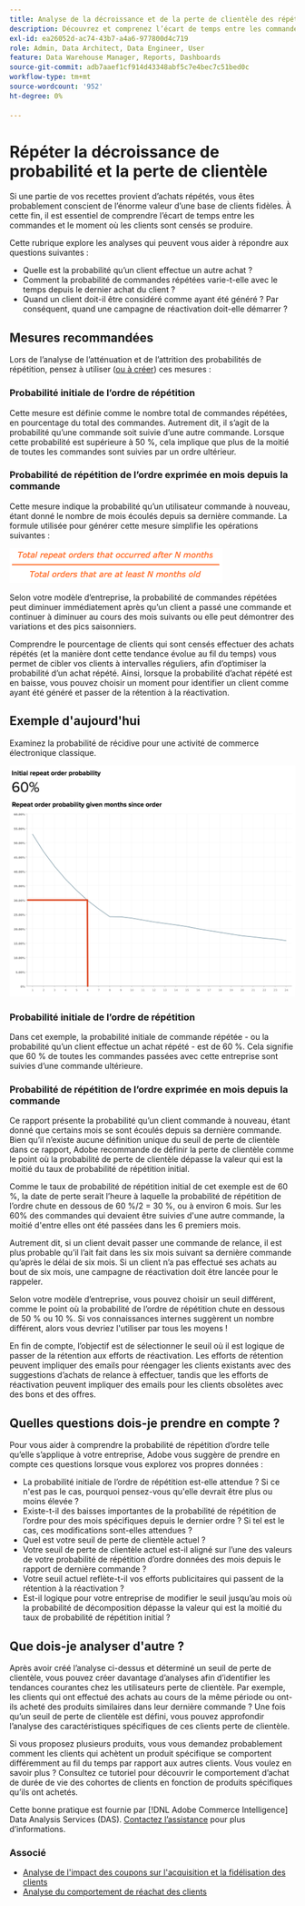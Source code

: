 ```yaml
---
title: Analyse de la décroissance et de la perte de clientèle des répétitions
description: Découvrez et comprenez l’écart de temps entre les commandes et le moment où les clients sont censés se produire.
exl-id: ea26052d-ac74-43b7-a4a6-977800d4c719
role: Admin, Data Architect, Data Engineer, User
feature: Data Warehouse Manager, Reports, Dashboards
source-git-commit: adb7aaef1cf914d43348abf5c7e4bec7c51bed0c
workflow-type: tm+mt
source-wordcount: '952'
ht-degree: 0%

---
```


# Répéter la décroissance de probabilité et la perte de clientèle

Si une partie de vos recettes provient d’achats répétés, vous êtes probablement conscient de l’énorme valeur d’une base de clients fidèles. À cette fin, il est essentiel de comprendre l’écart de temps entre les commandes et le moment où les clients sont censés se produire.

Cette rubrique explore les analyses qui peuvent vous aider à répondre aux questions suivantes :

* Quelle est la probabilité qu’un client effectue un autre achat ?
* Comment la probabilité de commandes répétées varie-t-elle avec le temps depuis le dernier achat du client ?
* Quand un client doit-il être considéré comme ayant été généré ? Par conséquent, quand une campagne de réactivation doit-elle démarrer ?

## Mesures recommandées

Lors de l’analyse de l’atténuation et de l’attrition des probabilités de répétition, pensez à utiliser ([ou à créer](../../data-user/reports/ess-manage-data-metrics.md)) ces mesures :

### Probabilité initiale de l’ordre de répétition

Cette mesure est définie comme le nombre total de commandes répétées, en pourcentage du total des commandes. Autrement dit, il s’agit de la probabilité qu’une commande soit suivie d’une autre commande. Lorsque cette probabilité est supérieure à 50 %, cela implique que plus de la moitié de toutes les commandes sont suivies par un ordre ultérieur.

### Probabilité de répétition de l’ordre exprimée en mois depuis la commande

Cette mesure indique la probabilité qu’un utilisateur commande à nouveau, étant donné le nombre de mois écoulés depuis sa dernière commande. La formule utilisée pour générer cette mesure simplifie les opérations suivantes :

![Formule de probabilité de répétition](../../assets/Repeat_probability_formula.png)

Selon votre modèle d’entreprise, la probabilité de commandes répétées peut diminuer immédiatement après qu’un client a passé une commande et continuer à diminuer au cours des mois suivants ou elle peut démontrer des variations et des pics saisonniers.

Comprendre le pourcentage de clients qui sont censés effectuer des achats répétés (et la manière dont cette tendance évolue au fil du temps) vous permet de cibler vos clients à intervalles réguliers, afin d’optimiser la probabilité d’un achat répété. Ainsi, lorsque la probabilité d’achat répété est en baisse, vous pouvez choisir un moment pour identifier un client comme ayant été généré et passer de la rétention à la réactivation.

## Exemple d&#39;aujourd&#39;hui

Examinez la probabilité de récidive pour une activité de commerce électronique classique.

![ La probabilité initiale de répétition de l’ordre la probabilité de répétition de l’ordre donnée des mois depuis la commande.&lbrace;1](../../assets/Order_probability_reports.png)

### Probabilité initiale de l’ordre de répétition

Dans cet exemple, la probabilité initiale de commande répétée - ou la probabilité qu’un client effectue un achat répété - est de 60 %. Cela signifie que 60 % de toutes les commandes passées avec cette entreprise sont suivies d’une commande ultérieure.

### Probabilité de répétition de l’ordre exprimée en mois depuis la commande

Ce rapport présente la probabilité qu’un client commande à nouveau, étant donné que certains mois se sont écoulés depuis sa dernière commande. Bien qu’il n’existe aucune définition unique du seuil de perte de clientèle dans ce rapport, Adobe recommande de définir la perte de clientèle comme le point où la probabilité de perte de clientèle dépasse la valeur qui est la moitié du taux de probabilité de répétition initial.

Comme le taux de probabilité de répétition initial de cet exemple est de 60 %, la date de perte serait l’heure à laquelle la probabilité de répétition de l’ordre chute en dessous de 60 %/2 = 30 %, ou à environ 6 mois. Sur les 60% des commandes qui devaient être suivies d&#39;une autre commande, la moitié d&#39;entre elles ont été passées dans les 6 premiers mois.

Autrement dit, si un client devait passer une commande de relance, il est plus probable qu’il l’ait fait dans les six mois suivant sa dernière commande qu’après le délai de six mois. Si un client n’a pas effectué ses achats au bout de six mois, une campagne de réactivation doit être lancée pour le rappeler.

Selon votre modèle d’entreprise, vous pouvez choisir un seuil différent, comme le point où la probabilité de l’ordre de répétition chute en dessous de 50 % ou 10 %. Si vos connaissances internes suggèrent un nombre différent, alors vous devriez l&#39;utiliser par tous les moyens !

En fin de compte, l’objectif est de sélectionner le seuil où il est logique de passer de la rétention aux efforts de réactivation. Les efforts de rétention peuvent impliquer des emails pour réengager les clients existants avec des suggestions d’achats de relance à effectuer, tandis que les efforts de réactivation peuvent impliquer des emails pour les clients obsolètes avec des bons et des offres.

## Quelles questions dois-je prendre en compte ?

Pour vous aider à comprendre la probabilité de répétition d’ordre telle qu’elle s’applique à votre entreprise, Adobe vous suggère de prendre en compte ces questions lorsque vous explorez vos propres données :

* La probabilité initiale de l’ordre de répétition est-elle attendue ? Si ce n&#39;est pas le cas, pourquoi pensez-vous qu&#39;elle devrait être plus ou moins élevée ?
* Existe-t-il des baisses importantes de la probabilité de répétition de l’ordre pour des mois spécifiques depuis le dernier ordre ? Si tel est le cas, ces modifications sont-elles attendues ?
* Quel est votre seuil de perte de clientèle actuel ?
* Votre seuil de perte de clientèle actuel est-il aligné sur l’une des valeurs de votre probabilité de répétition d’ordre données des mois depuis le rapport de dernière commande ?
* Votre seuil actuel reflète-t-il vos efforts publicitaires qui passent de la rétention à la réactivation ?
* Est-il logique pour votre entreprise de modifier le seuil jusqu’au mois où la probabilité de décomposition dépasse la valeur qui est la moitié du taux de probabilité de répétition initial ?

## Que dois-je analyser d&#39;autre ?

Après avoir créé l’analyse ci-dessus et déterminé un seuil de perte de clientèle, vous pouvez créer davantage d’analyses afin d’identifier les tendances courantes chez les utilisateurs perte de clientèle. Par exemple, les clients qui ont effectué des achats au cours de la même période ou ont-ils acheté des produits similaires dans leur dernière commande ? Une fois qu’un seuil de perte de clientèle est défini, vous pouvez approfondir l’analyse des caractéristiques spécifiques de ces clients perte de clientèle.

Si vous proposez plusieurs produits, vous vous demandez probablement comment les clients qui achètent un produit spécifique se comportent différemment au fil du temps par rapport aux autres clients. Vous voulez en savoir plus ? Consultez ce tutoriel pour découvrir le comportement d’achat de durée de vie des cohortes de clients en fonction de produits spécifiques qu’ils ont achetés.

Cette bonne pratique est fournie par [!DNL Adobe Commerce Intelligence] Data Analysis Services (DAS). [Contactez l’assistance](https://experienceleague.adobe.com/docs/commerce-knowledge-base/kb/troubleshooting/miscellaneous/mbi-service-policies.html) pour plus d’informations.

### Associé

* [Analyse de l&#39;impact des coupons sur l&#39;acquisition et la fidélisation des clients](../analysis/coupon-impact.md)
* [Analyse du comportement de réachat des clients](../analysis/repurchase-behavior.md)
